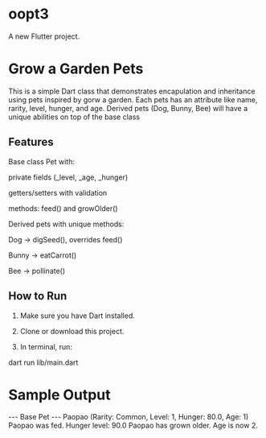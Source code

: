 # oopt3

A new Flutter project.
# Grow a Garden Pets


This is a simple Dart class that demonstrates encapulation and inheritance using pets inspired by gorw a garden. Each pets has an attribute like name, rarity, level, hunger, and age. Derived pets (Dog, Bunny, Bee) will have a unique abilities on top of the base class


## Features


Base class Pet with:

private fields (_level, _age, _hunger)

getters/setters with validation

methods: feed() and growOlder()


Derived pets with unique methods:

 Dog → digSeed(), overrides feed()

 Bunny → eatCarrot()

 Bee → pollinate()

## How to Run


1. Make sure you have Dart installed.


2. Clone or download this project.


3. In terminal, run:

dart run lib/main.dart


# Sample Output

--- Base Pet ---
Paopao (Rarity: Common, Level: 1, Hunger: 80.0, Age: 1)
Paopao was fed. Hunger level: 90.0
Paopao has grown older. Age is now 2.